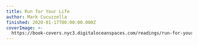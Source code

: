 ```yaml
---
title: Run for Your Life
author: Mark Cucuzzella
finished: 2020-01-17T00:00:00.000Z
coverImage: >-
  https://book-covers.nyc3.digitaloceanspaces.com/readings/run-for-your-life-01.jpg
---
```

